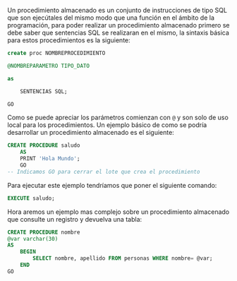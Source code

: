 
Un procedimiento almacenado es un conjunto de instrucciones de tipo SQL que son ejecútales del mismo modo que una función en el ámbito de la programación, para poder realizar un procedimiento almacenado primero se debe saber que sentencias SQL se realizaran en el mismo, la sintaxis básica para estos procedimientos es la siguiente:

```SQL
create proc NOMBREPROCEDIMIENTO

@NOMBREPARAMETRO TIPO_DATO

as

	SENTENCIAS SQL;

GO
```

Como se puede apreciar los parámetros comienzan con `@` y son solo de uso local para los procedimientos. Un ejemplo básico de como se podría desarrollar un procedimiento almacenado es el siguiente:

```SQL
CREATE PROCEDURE saludo
	AS
	PRINT 'Hola Mundo';
	GO
-- Indicamos GO para cerrar el lote que crea el procedimiento
```

Para ejecutar este ejemplo tendríamos que poner el siguiente comando:

```SQL
EXECUTE saludo;
```

Hora aremos un ejemplo mas complejo sobre un procedimiento almacenado que consulte un registro y devuelva una tabla:

```SQL
CREATE PROCEDURE nombre
@var varchar(30)
AS
	BEGIN
		SELECT nombre, apellido FROM personas WHERE nombre= @var;
	END
GO
```